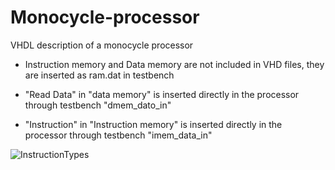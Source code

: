 # Monocycle-processor
VHDL description of a monocycle processor

- Instruction memory and Data memory are not included in VHD files, they are inserted as ram.dat in testbench

- "Read Data" in "data memory" is inserted directly in the processor through testbench "dmem_dato_in"
- "Instruction" in "Instruction memory" is inserted directly in the processor through testbench "imem_data_in"

![InstructionTypes](https://user-images.githubusercontent.com/59322464/167226749-3e98f9ac-0cbc-418a-9572-9d75318cf995.png)
